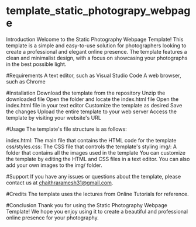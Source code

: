 # template_static_photograpy_webpage
 
Introduction
Welcome to the Static Photography Webpage Template! This template is a simple and easy-to-use solution for photographers looking to create a professional and elegant online presence. The template features a clean and minimalist design, with a focus on showcasing your photographs in the best possible light.

#Requirements
A text editor, such as Visual Studio Code
A web browser, such as Chrome

#Installation
Download the template from the repository
Unzip the downloaded file
Open the folder and locate the index.html file
Open the index.html file in your text editor
Customize the template as desired
Save the changes
Upload the entire template to your web server
Access the template by visiting your website's URL

#Usage
The template's file structure is as follows:

index.html: The main file that contains the HTML code for the template
css/styles.css: The CSS file that controls the template's styling
img/: A folder that contains all the images used in the template
You can customize the template by editing the HTML and CSS files in a text editor. You can also add your own images to the img/ folder.

#Support
If you have any issues or questions about the template, please contact us at chaithraramesh31@gmail.com. 

#Credits
The template uses the lectures from Online Tutorials for reference.

#Conclusion
Thank you for using the Static Photography Webpage Template! We hope you enjoy using it to create a beautiful and professional online presence for your photography.
